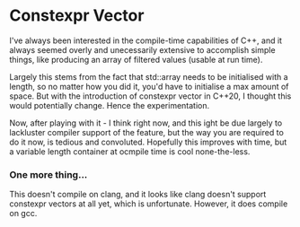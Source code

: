# Constexpr Vector

I've always been interested in the compile-time capabilities of C++, and it always seemed overly and unecessarily extensive to accomplish simple things, like producing an array of filtered values (usable at run time).

Largely this stems from the fact that std::array needs to be initialised with a length, so no matter how you did it, you'd have to initialise a max amount of space. But with the introduction of constexpr vector in C++20, I thought this would potentially change. Hence the experimentation.

Now, after playing with it - I think right now, and this ight be due largely to lackluster compiler support of the feature, but the way you are required to do it now, is tedious and convoluted. Hopefully this improves with time, but a variable length container at ocmpile time is cool none-the-less.

### One more thing...

This doesn't compile on clang, and it looks like clang doesn't support constexpr vectors at all yet, which is unfortunate. However, it does compile on gcc.
